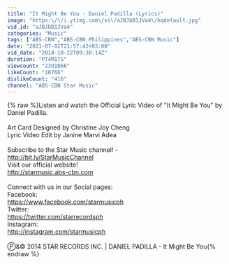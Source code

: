 ```yaml
---
title: "It Might Be You - Daniel Padilla (Lyrics)"
image: "https:\/\/i.ytimg.com\/vi\/aJBJbB1JVa4\/hqdefault.jpg"
vid_id: "aJBJbB1JVa4"
categories: "Music"
tags: ["ABS-CBN","ABS-CBN Philippines","ABS-CBN Music"]
date: "2021-07-02T21:57:42+03:00"
vid_date: "2014-10-22T09:30:14Z"
duration: "PT4M17S"
viewcount: "2391866"
likeCount: "10766"
dislikeCount: "416"
channel: "ABS-CBN Star Music"
---
```

{% raw %}Listen and watch the Official Lyric Video of &quot;It Might Be You&quot; by Daniel Padilla.<br /><br />Art Card Designed by Christine Joy Cheng<br />Lyric Video Edit by Janine Marvi Adea<br /><br />Subscribe to the Star Music channel! -<br /><a rel="nofollow" target="blank" href="http://bit.ly/StarMusicChannel">http://bit.ly/StarMusicChannel</a><br />Visit our official website!<br /><a rel="nofollow" target="blank" href="http://starmusic.abs-cbn.com">http://starmusic.abs-cbn.com</a><br /><br />Connect with us in our Social pages:<br />Facebook:<br /><a rel="nofollow" target="blank" href="https://www.facebook.com/starmusicph">https://www.facebook.com/starmusicph</a><br />Twitter:<br /><a rel="nofollow" target="blank" href="https://twitter.com/starrecordsph">https://twitter.com/starrecordsph</a><br />Instagram:<br /><a rel="nofollow" target="blank" href="http://instagram.com/starmusicph">http://instagram.com/starmusicph</a><br /><br />Ⓟ&amp;© 2014 STAR RECORDS INC. | DANIEL PADILLA - It Might Be You{% endraw %}
